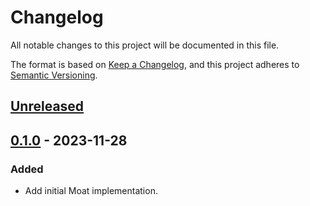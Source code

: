 # Changelog

All notable changes to this project will be documented in this file.

The format is based on [Keep a Changelog](https://keepachangelog.com/en/1.0.0/),
and this project adheres to [Semantic Versioning](https://semver.org/spec/v2.0.0.html).

## [Unreleased]

## [0.1.0] - 2023-11-28

### Added

- Add initial Moat implementation.

<!-- ISSUES -->

<!-- VERSIONS -->
[Unreleased]: https://github.com/dusk-network/moat/compare/v0.1.0...HEAD
[0.1.0]: https://github.com/dusk-network/moat/releases/tag/v0.1.0